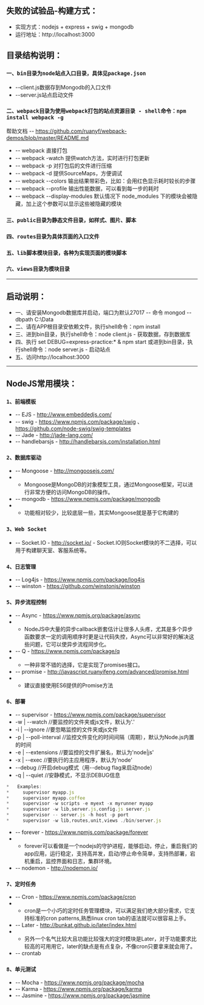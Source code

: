 ## 失败的试验品-构建方式：

* 实现方式：nodejs + express + swig + mongodb
* 运行地址：http://localhost:3000

## 目录结构说明：

### `一、bin目录为node站点入口目录，具体见package.json`
*   --client.js数据存到Mongodb的入口文件
*   --server.js站点启动文件

### `二、webpack目录为使用webpack打包的站点资源目录 - shell命令：npm install webpack -g`

帮助文档 -- https://github.com/ruanyf/webpack-demos/blob/master/README.md

*   -- webpack 直接打包
*   -- webpack -watch 提供watch方法，实时进行打包更新
*   -- webpack -p 对打包后的文件进行压缩
*   -- webpack -d 提供SourceMaps，方便调试
*   -- webpack --colors 输出结果带彩色，比如：会用红色显示耗时较长的步骤
*   -- webpack --profile 输出性能数据，可以看到每一步的耗时
*   -- webpack --display-modules 默认情况下 node_modules 下的模块会被隐藏，加上这个参数可以显示这些被隐藏的模块

### `三、public目录为静态文件目录，如样式、图片、脚本`

### `四、routes目录为具体页面的入口文件`

### `五、lib脚本模块目录，各种为实现页面的模块脚本`

### `六、views目录为模块目录`

-------------------------------------------------------------------

## 启动说明：
* 一、请安装Mongodb数据库并启动，端口为默认27017 -- 命令 mongod --dbpath C:\Data
* 二、请在APP根目录安依赖文件，执行shell命令：npm install
* 三、进到bin目录，执行shell命令：node client.js - 获取数据，存到数据库
* 四、执行 set DEBUG=express-practice:* & npm start 或进到bin目录，执行shell命令：node server.js - 启动站点
* 五、访问http://localhost:3000

-------------------------------------------------------------------

## NodeJS常用模块：

### `1、前端模板`

* -- EJS  - http://www.embeddedjs.com/
* -- swig - https://www.npmjs.com/package/swig 、https://github.com/node-swig/swig-templates
* -- Jade - http://jade-lang.com/
* -- handlebarsjs - http://handlebarsjs.com/installation.html

### `2、数据库驱动`

* -- Mongoose - http://mongoosejs.com/
*   - Mongoose是MongoDB的对象模型工具，通过Mongoose框架，可以进行非常方便的访问MongoDB的操作。
* -- mongodb - https://www.npmjs.com/package/mongodb
*   - 功能相对较少，比较底层一些，其实Mongoose就是基于它构建的

### `3、Web Socket`

* -- Socket.IO  - http://socket.io/
                 - Socket.IO则Socket模块的不二选择，可以用于构建聊天室、客服系统等。

### `4、日志管理 `

* -- Log4js  - https://www.npmjs.com/package/log4js
* -- winston - https://github.com/winstonjs/winston

### `5、异步流程控制`

* -- Async - https://www.npmjs.org/package/async
*   - NodeJS中大量的异步callback嵌套估计让很多人头疼，尤其是多个异步函数要求一定的调用顺序时更是让代码失控，Async可以非常好的解决这些问题，它可以使异步流程同步化。
* -- Q - https://www.npmjs.com/package/q
*   - 一种非常不错的选择，它是实现了promises接口。
* -- promise - http://javascript.ruanyifeng.com/advanced/promise.html
*   - 建议直接使用ES6提供的Promise方法
  
### `6、部署`

* -- supervisor - https://www.npmjs.com/package/supervisor
*   -w | --watch          //要监控的文件夹或js文件，默认为'.'
*   -i | --ignore         //要忽略监控的文件夹或js文件
*   -p | --poll-interval  //监控文件变化的时间间隔（周期），默认为Node.js内置的时间
*   -e | --extensions     //要监控的文件扩展名，默认为'node|js'
*   -x | --exec           //要执行的主应用程序，默认为'node'
*   --debug               //开启debug模式（用--debug flag来启动node）
*   -q | --quiet          //安静模式，不显示DEBUG信息

```js
*   Examples:
*     supervisor myapp.js
*     supervisor myapp.coffee
*     supervisor -w scripts -e myext -x myrunner myapp
*     supervisor -w lib,server.js,config.js server.js
*     supervisor -- server.js -h host -p port
*     supervisor -w lib,routes,unit,views ./bin/server.js
```

* -- forever    - https://www.npmjs.com/package/forever
*   - forever可以看做是一个nodejs的守护进程，能够启动，停止，重启我们的app应用，运行稳定，支持高并发，启动/停止命令简单，支持热部署，宕机重启，监控界面和日志，集群环境。
* -- nodemon    - http://nodemon.io/

### `7、定时任务`

* -- Cron  - https://www.npmjs.com/package/cron
*   - cron是一个小巧的定时任务管理模块，可以满足我们绝大部分需求，它支持标准的cron patterns,熟悉linux cron tab的语法就可以很容易上手。
* -- Later - http://bunkat.github.io/later/index.html
*   - 另外一个名气比较大且功能比较强大的定时模块是Later，对于功能要求比较高的可用用它，later的缺点是有点复杂，不像cron只要拿来就会用了。
* -- crontab

### `8、单元测试`

* -- Mocha   - https://www.npmjs.org/package/mocha
* -- Karma   - https://www.npmjs.org/package/karma
* -- Jasmine - https://www.npmjs.org/package/jasmine